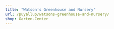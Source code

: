 ```yaml
---
title: "Watson's Greenhouse and Nursery"
url: /puyallup/watsons-greenhouse-and-nursery/
shop: Garten-Center
---
```

